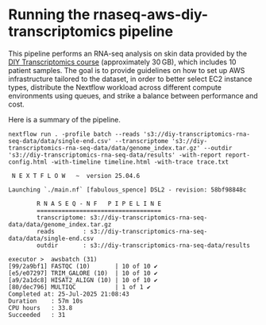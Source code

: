 # Running the rnaseq-aws-diy-transcriptomics pipeline  

This pipeline performs an RNA-seq analysis on skin data provided by the [DIY Transcriptomics course](https://diytranscriptomics.com/) (approximately 30 GB), which includes 10 patient samples. The goal is to provide guidelines on how to set up AWS infrastructure tailored to the dataset, in order to better select EC2 instance types, distribute the Nextflow workload across different compute environments using queues, and strike a balance between performance and cost. 

Here is a summary of the pipeline. 

```
nextflow run . -profile batch --reads 's3://diy-transcriptomics-rna-seq-data/data/single-end.csv' --transcriptome 's3://diy-transcriptomics-rna-seq-data/data/genome_index.tar.gz' --outdir 's3://diy-transcriptomics-rna-seq-data/results' -with-report report-config.html -with-timeline timeline.html -with-trace trace.txt

 N E X T F L O W   ~  version 25.04.6

Launching `./main.nf` [fabulous_spence] DSL2 - revision: 58bf98848c

        R N A S E Q - N F   P I P E L I N E
        ===================================
        transcriptome: s3://diy-transcriptomics-rna-seq-data/data/genome_index.tar.gz
        reads        : s3://diy-transcriptomics-rna-seq-data/data/single-end.csv
        outdir       : s3://diy-transcriptomics-rna-seq-data/results

executor >  awsbatch (31)
[99/2a9bf1] FASTQC (10)       | 10 of 10 ✔
[e5/e07297] TRIM_GALORE (10)  | 10 of 10 ✔
[a9/2a1dc8] HISAT2_ALIGN (10) | 10 of 10 ✔
[80/dec796] MULTIQC           | 1 of 1 ✔
Completed at: 25-Jul-2025 21:08:43
Duration    : 57m 10s
CPU hours   : 33.8
Succeeded   : 31
```